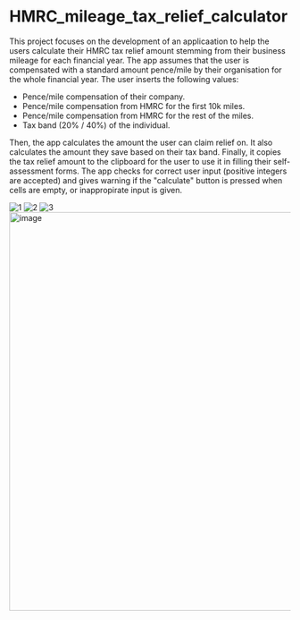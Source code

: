 # HMRC_mileage_tax_relief_calculator
This project focuses on the development of an applicaation to help the users calculate their HMRC tax relief amount stemming from their business mileage for each financial year.
The app assumes that the user is compensated with a standard amount pence/mile by their organisation for the whole financial year.
The user inserts the following values:
- Pence/mile compensation of their company.
- Pence/mile compensation from HMRC for the first 10k miles.
- Pence/mile compensation from HMRC for the rest of the miles.
- Tax band (20% / 40%) of the individual.

Then, the app calculates the amount the user can claim relief on. It also calculates the amount they save based on their tax band. Finally, it copies the tax relief amount to the clipboard for the user to use it in filling their self-assessment forms.
The app checks for correct user input (positive integers are accepted) and gives warning if the "calculate" button is pressed when cells are empty, or inappropirate input is given.

![1](https://github.com/user-attachments/assets/a853ba02-37b7-4488-bb67-152e3287fac0)
![2](https://github.com/user-attachments/assets/55da33bd-6052-4e14-965a-6bf159efc4f9)
![3](https://github.com/user-attachments/assets/65e58386-424d-4ed7-8707-fde617aef2ce)
<img width="1266" height="713" alt="image" src="https://github.com/user-attachments/assets/088209ba-38f2-4b20-8cc7-d3fa3dcf149d" />


